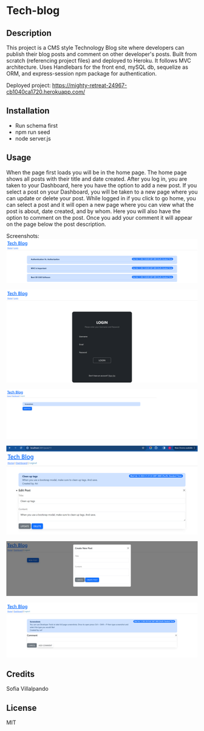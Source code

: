 # Tech-blog

## Description

This project is a CMS style Technology Blog site where developers can publish their blog posts and comment on other developer's posts. Built from scratch (referencing project files) and deployed to Heroku. It follows MVC architecture. Uses Handlebars for the front end, mySQL db, sequelize as ORM, and express-session npm package for authentication.

Deployed project: 
https://mighty-retreat-24967-cb1040ca1720.herokuapp.com/

## Installation

* Run schema first
* npm run seed
* node server.js

## Usage

When the page first loads you will be in the home page. The home page shows all posts with their title and date created. After you log in, you are taken to your Dashboard, here you have the option to add a new post. If you select a post on your Dashboard, you will be taken to a new page where you can update or delete your post. While logged in if you click to go home, you can select a post and it will open a new page where you can view what the post is about, date created, and by whom. Here you will also have the option to comment on the post. Once you add your comment it will appear on the page below the post description. 


Screenshots:
![Screenshot of home before login](./assets/images/home_not_loggedin.png)

![Log In modal](./assets/images/login.png)

![Dashboard](./assets/images/dashboard.png)

![Update or Delete Post](./assets/images/update-delete.png)

![Dashboard add a New Post](./assets/images/dashboard_addPost.png)

![Open post and comment](./assets/images/post_and_comment.png)


## Credits

Sofia Villalpando

## License

MIT
